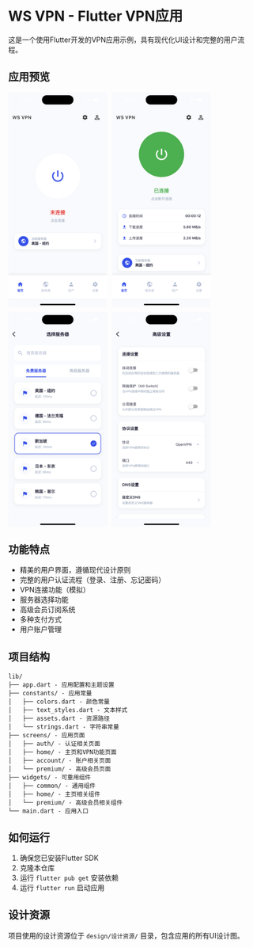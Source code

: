# WS VPN - Flutter VPN应用

这是一个使用Flutter开发的VPN应用示例，具有现代化UI设计和完整的用户流程。

## 应用预览

<div style="display: flex; flex-wrap: wrap; gap: 10px;">
    <img src="demo/1.png" width="200" alt="应用预览1"/>
    <img src="demo/2.png" width="200" alt="应用预览2"/>
    <img src="demo/3.png" width="200" alt="应用预览3"/>
    <img src="demo/4.png" width="200" alt="应用预览4"/>
</div>

## 功能特点

- 精美的用户界面，遵循现代设计原则
- 完整的用户认证流程（登录、注册、忘记密码）
- VPN连接功能（模拟）
- 服务器选择功能
- 高级会员订阅系统
- 多种支付方式
- 用户账户管理

## 项目结构

```
lib/
├── app.dart - 应用配置和主题设置
├── constants/ - 应用常量
│   ├── colors.dart - 颜色常量
│   ├── text_styles.dart - 文本样式
│   ├── assets.dart - 资源路径
│   └── strings.dart - 字符串常量
├── screens/ - 应用页面
│   ├── auth/ - 认证相关页面
│   ├── home/ - 主页和VPN功能页面
│   ├── account/ - 账户相关页面
│   └── premium/ - 高级会员页面
├── widgets/ - 可重用组件
│   ├── common/ - 通用组件
│   ├── home/ - 主页相关组件
│   └── premium/ - 高级会员相关组件
└── main.dart - 应用入口
```

## 如何运行

1. 确保您已安装Flutter SDK
2. 克隆本仓库
3. 运行 `flutter pub get` 安装依赖
4. 运行 `flutter run` 启动应用

## 设计资源

项目使用的设计资源位于 `design/设计资源/` 目录，包含应用的所有UI设计图。


